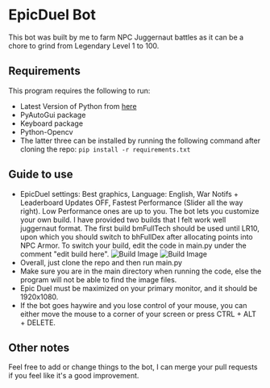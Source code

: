 # EpicDuel Bot
This bot was built by me to farm NPC Juggernaut battles as it can be a chore to grind from Legendary Level 1 to 100.
## Requirements
This program requires the following to run:
- Latest Version of Python from [here](https://www.python.org/)
- PyAutoGui package
- Keyboard package
- Python-Opencv
- The latter three can be installed by running the following command after cloning the repo:
```pip install -r requirements.txt```

## Guide to use
- EpicDuel settings: Best graphics, Language: English, War Notifs + Leaderboard Updates OFF, Fastest Performance (Slider all the way right). Low Performance ones are up to you.
The bot lets you customize your own build. I have provided two builds that I felt work well juggernaut format. The first build bmFullTech should be used until LR10, upon which you should switch to bhFullDex after allocating points into NPC Armor. To switch your build, edit the code in main.py under the comment "edit build here".
![Build Image](icons/image.png)
![Build Image](icons/build2.png)
- Overall, just clone the repo and then run main.py
- Make sure you are in the main directory when running the code, else the program will not be able to find the image files.
- Epic Duel must be maximized on your primary monitor, and it should be 1920x1080.
- If the bot goes haywire and you lose control of your mouse, you can either move the mouse to a corner of your screen or press CTRL + ALT + DELETE.


## Other notes
Feel free to add or change things to the bot, I can merge your pull requests if you feel like it's a good improvement.
